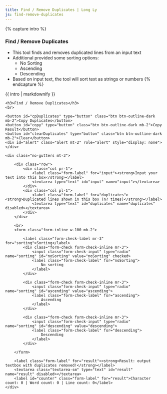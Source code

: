 ```yaml
---
title: Find / Remove Duplicates | Long Ly
js: find-remove-duplicates
---
```


{% capture intro %}
### Find / Remove Duplicates
- This tool finds and removes duplicated lines from an input text
- Additional provided some sorting options:
    - No Sorting
    - Ascending
    - Descending
- Based on input text, the tool will sort text as strings or numbers
{% endcapture %}

<div class="tool-wrapper mb-4">
    {{ intro | markdownify }}
</div>

<div class="tool-wrapper">

    <h3>Find / Remove Duplicates</h3>
    <br>

    <button id="cpDuplicates" type="button" class="btn btn-outline-dark mb-2">Copy Duplicates</button>
    <button id="copy" type="button" class="btn btn-outline-dark mb-2">Copy Result</button>
    <button id="clearDuplicates" type="button" class="btn btn-outline-dark mb-2">Clear</button>
    <div id="alert" class="alert mt-2" role="alert" style="display: none"></div>

    <div class="no-gutters mt-3">

        <div class="row">
            <div class="col pr-1">
                <label class="form-label" for="input"><strong>Input your text into this box</strong></label>
                <textarea type="text" id="input" name="input"></textarea>
            </div>
            <div class="col pl-1">
                <label class="form-label" for="duplicates"><strong>Duplicated lines shown in this box (n? times)</strong></label>
                <textarea type="text" id="duplicates" name="duplicates" disabled></textarea>
            </div>
        </div>

        <br>
        <form class="form-inline w-100 mb-2">

            <label class="form-check-label mr-3" for="sorting">Sorting</label>
            <div class="form-check form-check-inline mr-3">
                <input class="form-check-input" type="radio" name="sorting" id="noSorting" value="noSorting" checked>
                <label class="form-check-label" for="noSorting">
                    No sorting
                </label>
            </div>

            <div class="form-check form-check-inline mr-3">
                <input class="form-check-input" type="radio" name="sorting" id="ascending" value="ascending">
                <label class="form-check-label" for="ascending">
                    Ascending
                </label>
            </div>

            <div class="form-check form-check-inline mr-3">
                <input class="form-check-input" type="radio" name="sorting" id="descending" value="descending">
                <label class="form-check-label" for="descending">
                    Descending
                </label>
            </div>

        </form>

        <label class="form-label" for="result"><strong>Result: output textbox with duplicates removed!</strong></label>
        <textarea class="textarea-sm" type="text" id="result" name="result" disabled></textarea>
        <label id="counter" class="form-label" for="result">Character count: 0 | Word count: 0 | Line count: 0</label>
    </div>

</div>